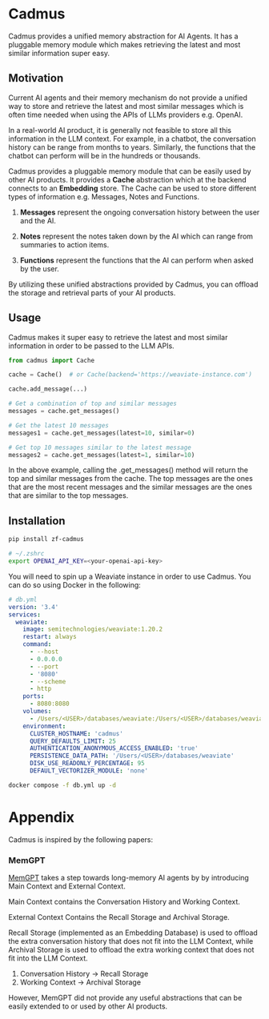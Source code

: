 # Cadmus

Cadmus provides a unified memory abstraction for AI Agents. It has a pluggable memory
module which makes retrieving the latest and most similar information super easy.

## Motivation

Current AI agents and their memory mechanism do not provide a unified way to store and
retrieve the latest and most similar messages which is often time needed when using the
APIs of LLMs providers e.g. OpenAI.

In a real-world AI product, it is generally not feasible to store all this information in
the LLM context. For example, in a chatbot, the conversation history can be range from months to years. Similarly,
the functions that the chatbot can perform will be in the hundreds or thousands.

Cadmus provides a pluggable memory module that can be easily used by other AI products.
It provides a **Cache** abstraction which at the backend connects to an **Embedding** store.
The Cache can be used to store different types of information e.g. Messages, Notes and
Functions.

1. **Messages** represent the ongoing conversation history between the user and the AI.

2. **Notes** represent the notes taken down by the AI which can range from summaries to
   action items.

3. **Functions** represent the functions that the AI can perform when asked by the user.

By utilizing these unified abstractions provided by Cadmus, you can offload the storage and retrieval
parts of your AI products.

## Usage

Cadmus makes it super easy to retrieve the latest and most similar information in order to be
passed to the LLM APIs.

```python
from cadmus import Cache

cache = Cache()  # or Cache(backend='https://weaviate-instance.com')

cache.add_message(...)

# Get a combination of top and similar messages
messages = cache.get_messages()

# Get the latest 10 messages
messages1 = cache.get_messages(latest=10, similar=0)

# Get top 10 messages similar to the latest message
messages2 = cache.get_messages(latest=1, similar=10)
```

In the above example, calling the .get_messages() method will return the top and similar messages
from the cache. The top messages are the ones that are the most recent messages and the similar
messages are the ones that are similar to the top messages.

## Installation

```bash
pip install zf-cadmus
```

```bash
# ~/.zshrc
export OPENAI_API_KEY=<your-openai-api-key>
```

You will need to spin up a Weaviate instance in order to use Cadmus. You can do so using
Docker in the following:

```yaml
# db.yml
version: '3.4'
services:
  weaviate:
    image: semitechnologies/weaviate:1.20.2
    restart: always
    command:
      - --host
      - 0.0.0.0
      - --port
      - '8080'
      - --scheme
      - http
    ports:
      - 8080:8080
    volumes:
      - /Users/<USER>/databases/weaviate:/Users/<USER>/databases/weaviate
    environment:
      CLUSTER_HOSTNAME: 'cadmus'
      QUERY_DEFAULTS_LIMIT: 25
      AUTHENTICATION_ANONYMOUS_ACCESS_ENABLED: 'true'
      PERSISTENCE_DATA_PATH: '/Users/<USER>/databases/weaviate'
      DISK_USE_READONLY_PERCENTAGE: 95
      DEFAULT_VECTORIZER_MODULE: 'none'
```

```bash
docker compose -f db.yml up -d
```

# Appendix

Cadmus is inspired by the following papers:

### MemGPT

[MemGPT](https://arxiv.org/pdf/2310.08560.pdf) takes a step towards long-memory AI agents by
by introducing Main Context and External Context.

Main Context contains the Conversation History and Working Context.

External Context Contains the Recall Storage and Archival Storage.

Recall Storage (implemented as an Embedding Database) is used to offload the extra conversation
history that does not fit into the LLM Context, while Archival Storage is used to offload the
extra working context that does not fit into the LLM Context.

1. Conversation History -> Recall Storage
2. Working Context -> Archival Storage

However, MemGPT did not provide any useful abstractions that can be easily extended to or used
by other AI products.